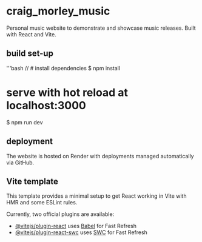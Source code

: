 # craig_morley_music

Personal music website to demonstrate and showcase music releases. Built with React and Vite.

## build set-up

'''bash
// # install dependencies
$ npm install

# serve with hot reload at localhost:3000
$ npm run dev

## deployment

The website is hosted on Render with deployments managed automatically via GitHub.


## Vite template

This template provides a minimal setup to get React working in Vite with HMR and some ESLint rules.

Currently, two official plugins are available:

- [@vitejs/plugin-react](https://github.com/vitejs/vite-plugin-react/blob/main/packages/plugin-react/README.md) uses [Babel](https://babeljs.io/) for Fast Refresh
- [@vitejs/plugin-react-swc](https://github.com/vitejs/vite-plugin-react-swc) uses [SWC](https://swc.rs/) for Fast Refresh